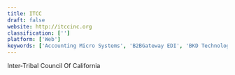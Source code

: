 ```yaml
---
title: ITCC
draft: false 
website: http://itccinc.org
classification: ['']
platform: ['Web']
keywords: ['Accounting Micro Systems', 'B2BGateway EDI', 'BKD Technologies', 'Compasys', 'Datanational Corporation', 'Datix Inc.', 'Effective Computer Solutions', 'Long Business Systems', 'Megawork USA', 'Navigator Business Solutions', 'ProjectLine', 'Sapphire Systems', 'Softengine', 'Third Wave Business Systems']
---
```

Inter-Tribal Council Of California